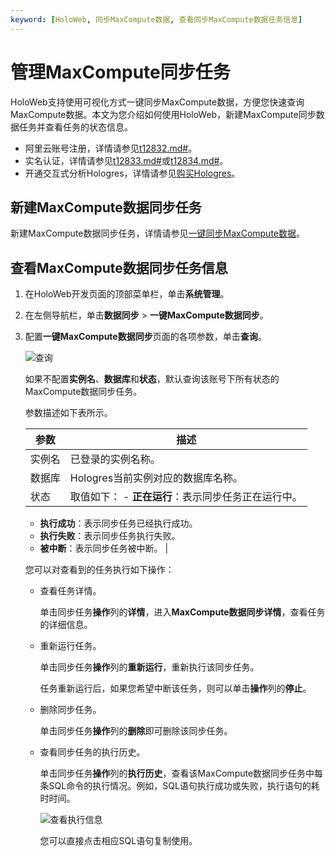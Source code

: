 ```yaml
---
keyword: [HoloWeb, 同步MaxCompute数据, 查看同步MaxCompute数据任务信息]
---
```


# 管理MaxCompute同步任务

HoloWeb支持使用可视化方式一键同步MaxCompute数据，方便您快速查询MaxCompute数据。本文为您介绍如何使用HoloWeb，新建MaxCompute同步数据任务并查看任务的状态信息。

-   阿里云账号注册，详情请参见[t12832.md\#]()。
-   实名认证，详情请参见[t12833.md\#]()或[t12834.md\#]()。
-   开通交互式分析Hologres，详情请参见[购买Hologres](/cn.zh-CN/准备工作/购买Hologres.md)。

## 新建MaxCompute数据同步任务

新建MaxCompute数据同步任务，详情请参见[一键同步MaxCompute数据](/cn.zh-CN/连接开发工具/HoloWeb/连接管理/MaxCompute加速/一键同步MaxCompute数据.md)。

## 查看MaxCompute数据同步任务信息

1.  在HoloWeb开发页面的顶部菜单栏，单击**系统管理**。

2.  在左侧导航栏，单击**数据同步** \> **一键MaxCompute数据同步**。

3.  配置**一键MaxCompute数据同步**页面的各项参数，单击**查询**。

    ![查询](https://static-aliyun-doc.oss-accelerate.aliyuncs.com/assets/img/zh-CN/0041141261/p275132.png)

    如果不配置**实例名**、**数据库**和**状态**，默认查询该账号下所有状态的MaxCompute数据同步任务。

    参数描述如下表所示。

    |参数|描述|
    |--|--|
    |实例名|已登录的实例名称。|
    |数据库|Hologres当前实例对应的数据库名称。|
    |状态|取值如下：    -   **正在运行**：表示同步任务正在运行中。
    -   **执行成功**：表示同步任务已经执行成功。
    -   **执行失败**：表示同步任务执行失败。
    -   **被中断**：表示同步任务被中断。 |

    您可以对查看到的任务执行如下操作：

    -   查看任务详情。

        单击同步任务**操作**列的**详情**，进入**MaxCompute数据同步详情**，查看任务的详细信息。

    -   重新运行任务。

        单击同步任务**操作**列的**重新运行**，重新执行该同步任务。

        任务重新运行后，如果您希望中断该任务，则可以单击**操作**列的**停止**。

    -   删除同步任务。

        单击同步任务**操作**列的**删除**即可删除该同步任务。

    -   查看同步任务的执行历史。

        单击同步任务**操作**列的**执行历史**，查看该MaxCompute数据同步任务中每条SQL命令的执行情况。例如，SQL语句执行成功或失败，执行语句的耗时时间。

        ![查看执行信息](https://static-aliyun-doc.oss-accelerate.aliyuncs.com/assets/img/zh-CN/4791186061/p186943.png)

        您可以直接点击相应SQL语句复制使用。


